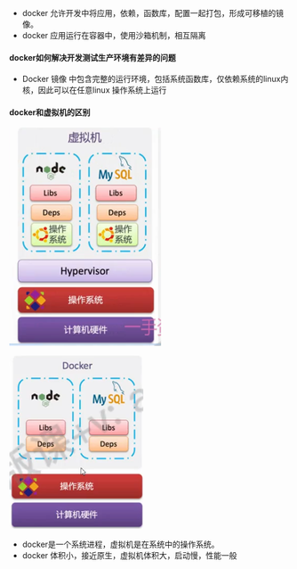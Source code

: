 - docker 允许开发中将应用，依赖，函数库，配置一起打包，形成可移植的镜像。
- docker 应用运行在容器中，使用沙箱机制，相互隔离


#### docker如何解决开发测试生产环境有差异的问题
- Docker 镜像 中包含完整的运行环境，包括系统函数库，仅依赖系统的linux内核，因此可以在任意linux 操作系统上运行

#### docker和虚拟机的区别
![1.docker原理_2024-07-05-22-22-56.png](/images/2024/1.docker原理_2024-07-05-22-22-56.png)

![1.docker原理_2024-07-05-22-29-00.png](/images/2024/1.docker原理_2024-07-05-22-29-00.png)

- docker是一个系统进程，虚拟机是在系统中的操作系统。
- docker 体积小，接近原生，虚拟机体积大，启动慢，性能一般
